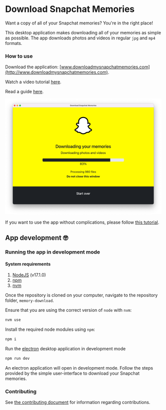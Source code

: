 # Download Snapchat Memories

Want a copy of all of your Snapchat memories? You're in the right place!

This desktop application makes downloading all of your memories as simple as possible. The app downloads photos and videos in regular `jpg` and `mp4` formats.

### How to use

Download the application: [www.downloadmysnapchatmemories.com](http://www.downloadmysnapchatmemories.com).

Watch a video tutorial [here](https://youtu.be/0_1mJ3w5LaA).

Read a guide [here](https://www.cal-overflow.dev/post/download-snapchat-memories).

<div align="center">
  <a href="http://www.downloadmysnapchatmemories.com" title="Download Snapchat Memories" >
    <img src="assets/memory-download-app.png" width="700px" />
  </a>
</div>

If you want to use the app without complications, please follow [this tutorial](https://youtu.be/0_1mJ3w5LaA).

## App development 🤓

### Running the app in development mode

<!-- no toc -->

#### System requirements

1. [NodeJS](http://nodejs.org) (v17.1.0)
2. [npm](http://npmjs.com)
3. [nvm](http://nvm.sh/)

Once the repository is cloned on your computer, navigate to the repository folder, `memory-download`.

Ensure that you are using the correct version of `node` with `nvm`:

```bash
nvm use
```

Install the required node modules using `npm`:

```bash
npm i
```

Run the [electron](https://www.electronjs.org/) desktop application in development mode

```bash
npm run dev
```

An electron application will open in development mode. Follow the steps provided by the simple user-interface to download your Snapchat memories.

### Contributing

See [the contributing document](/CONTRIBUTING.md) for information regarding contributions.
